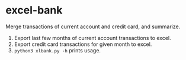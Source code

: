 # excel-bank
Merge transactions of current account and credit card, and summarize.
1. Export last few months of current account transactions to excel.
1. Export credit card transactions for given month to excel.
1. `python3 xlbank.py -h` prints usage.